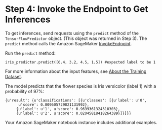 # Step 4: Invoke the Endpoint to Get Inferences<a name="tf-example1-invoke"></a>

To get inferences, send requests using the `predict` method of the `TensorFlowPredictor` object\. \(This object was returned in Step 3\)\. The `predict` method calls the Amazon SageMaker [InvokeEndpoint](API_runtime_InvokeEndpoint.md)\. 

 Run the `predict` method: 

```
iris_predictor.predict([6.4, 3.2, 4.5, 1.5]) #expected label to be 1
```

For more information about the input features, see [About the Training Dataset](tf-example1.md#tf-script-own-algo-ex1-about-dataset)\. 

The model predicts that the flower species is Iris versicolor \(label 1\) with a probability of 97%:

```
{u'result': {u'classifications': [{u'classes': [{u'label': u'0',
      u'score': 0.009605729021131992},
     {u'label': u'1', u'score': 0.9699361324310303},
     {u'label': u'2', u'score': 0.02045818418264389}]}]}}
```

Your Amazon SageMaker notebook instance includes additional examples\.
